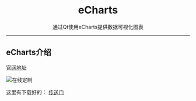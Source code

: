 <div align="center">
  <h1>eCharts</h1>
  <p>通过Qt使用eCharts提供数据可视化图表</p>
  <hr/>
</div>
<h2>eCharts介绍</h2>
<div>
	<a href="echarts.apache.org">官网地址</a>
  	<p><img src="./Doc/Image/eChartsDownload.png" alt="在线定制"></p>
	<p>这里有下载好的： <a href="./Doc/eCharts图表">传送门</a></p>
</div>

